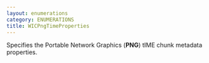 ```yaml
---
layout: enumerations
category: ENUMERATIONS
title: WICPngTimeProperties
---
```


Specifies the Portable Network Graphics (**PNG**) tIME chunk metadata properties.
